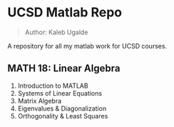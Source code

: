 # UCSD Matlab Repo
> Author: Kaleb Ugalde

A repository for all my matlab work for UCSD courses.

## MATH 18: Linear Algebra
1. Introduction to MATLAB
2. Systems of Linear Equations
3. Matrix Algebra
4. Eigenvalues & Diagonalization
5. Orthogonality & Least Squares
